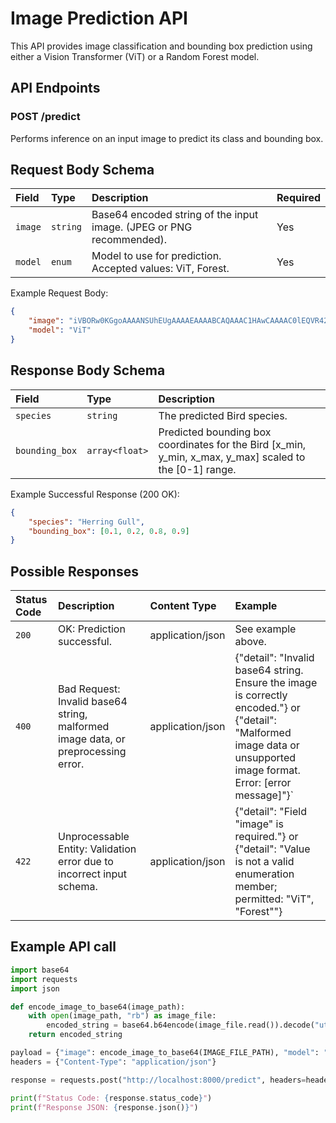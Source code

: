 # Image Prediction API

This API provides image classification and bounding box prediction using either a Vision Transformer (ViT) or a Random Forest model.

## API Endpoints

### POST /predict

Performs inference on an input image to predict its class and bounding box.

## Request Body Schema

| Field   | Type     | Description                                                          | Required |
| :------ | :------- | :------------------------------------------------------------------- | :------- |
| `image` | `string` | Base64 encoded string of the input image. (JPEG or PNG recommended). | Yes      |
| `model` | `enum`   | Model to use for prediction. Accepted values: ViT, Forest.           | Yes      |

Example Request Body:

```json
{
	"image": "iVBORw0KGgoAAAANSUhEUgAAAAEAAAABCAQAAAC1HAwCAAAAC0lEQVR42mNkYAAAAAYAAjCB0C8AAAAASUVORK5CYII=",
	"model": "ViT"
}
```

## Response Body Schema

| Field         | Type           | Description                                                                                                 |
| :------------ | :------------- | :---------------------------------------------------------------------------------------------------------- |
| `species`     | `string`       | The predicted Bird species.                                                                                 |
| `bounding_box` | `array<float>` | Predicted bounding box coordinates for the Bird [x\_min, y\_min, x\_max, y\_max] scaled to the [0-1] range. |

Example Successful Response (200 OK):

```json
{
	"species": "Herring Gull",
	"bounding_box": [0.1, 0.2, 0.8, 0.9]
}
```

## Possible Responses

| Status Code | Description                                                                       | Content Type     | Example                                                                                                                                                                |
| :---------- | :-------------------------------------------------------------------------------- | :--------------- | :--------------------------------------------------------------------------------------------------------------------------------------------------------------------- |
| `200`       | OK: Prediction successful.                                                        | application/json | See example above.                                                                                                                                                     |
| `400`       | Bad Request: Invalid base64 string, malformed image data, or preprocessing error. | application/json | {"detail": "Invalid base64 string. Ensure the image is correctly encoded."} or {"detail": "Malformed image data or unsupported image format. Error: [error message]"}` |
| `422`       | Unprocessable Entity: Validation error due to incorrect input schema.             | application/json | {"detail": "Field "image" is required."} or {"detail": "Value is not a valid enumeration member; permitted: "ViT", "Forest""}                                          |

## Example API call

```python
import base64
import requests
import json

def encode_image_to_base64(image_path):
    with open(image_path, "rb") as image_file:
        encoded_string = base64.b64encode(image_file.read()).decode("utf-8")
    return encoded_string

payload = {"image": encode_image_to_base64(IMAGE_FILE_PATH), "model": "ViT"}
headers = {"Content-Type": "application/json"}

response = requests.post("http://localhost:8000/predict", headers=headers, data=json.dumps(payload))

print(f"Status Code: {response.status_code}")
print(f"Response JSON: {response.json()}")
```
